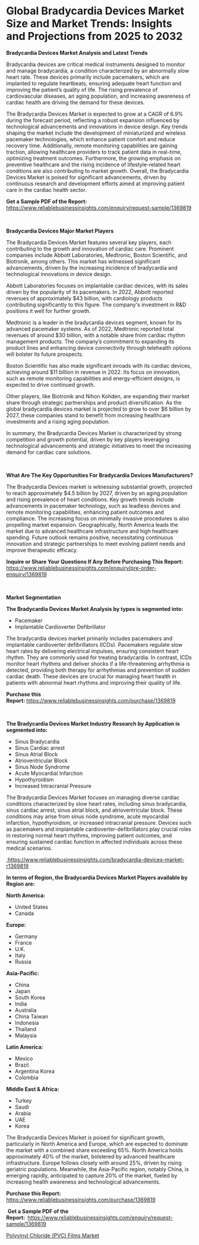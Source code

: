 <p><h1>Global Bradycardia Devices Market Size and Market Trends: Insights and Projections from 2025 to 2032</h1></p><p><strong>Bradycardia Devices Market Analysis and Latest Trends</strong></p>
<p><p>Bradycardia devices are critical medical instruments designed to monitor and manage bradycardia, a condition characterized by an abnormally slow heart rate. These devices primarily include pacemakers, which are implanted to regulate heartbeats, ensuring adequate heart function and improving the patient’s quality of life. The rising prevalence of cardiovascular diseases, an aging population, and increasing awareness of cardiac health are driving the demand for these devices.</p><p>The Bradycardia Devices Market is expected to grow at a CAGR of 6.9% during the forecast period, reflecting a robust expansion influenced by technological advancements and innovations in device design. Key trends shaping the market include the development of miniaturized and wireless pacemaker technologies, which enhance patient comfort and reduce recovery time. Additionally, remote monitoring capabilities are gaining traction, allowing healthcare providers to track patient data in real-time, optimizing treatment outcomes. Furthermore, the growing emphasis on preventive healthcare and the rising incidence of lifestyle-related heart conditions are also contributing to market growth. Overall, the Bradycardia Devices Market is poised for significant advancements, driven by continuous research and development efforts aimed at improving patient care in the cardiac health sector.</p></p>
<p><strong>Get a Sample PDF of the Report:&nbsp;</strong> <a href="https://www.reliablebusinessinsights.com/enquiry/request-sample/1369819?utm_campaign=3030&utm_medium=2&utm_source=Github&utm_content=ia&utm_term=22032025&utm_id=bradycardia-devices">https://www.reliablebusinessinsights.com/enquiry/request-sample/1369819</a></p>
<p>&nbsp;</p>
<p><strong>Bradycardia Devices Major Market Players</strong></p>
<p><p>The Bradycardia Devices Market features several key players, each contributing to the growth and innovation of cardiac care. Prominent companies include Abbott Laboratories, Medtronic, Boston Scientific, and Biotronik, among others. This market has witnessed significant advancements, driven by the increasing incidence of bradycardia and technological innovations in device design.</p><p>Abbott Laboratories focuses on implantable cardiac devices, with its sales driven by the popularity of its pacemakers. In 2022, Abbott reported revenues of approximately $43 billion, with cardiology products contributing significantly to this figure. The company's investment in R&D positions it well for further growth.</p><p>Medtronic is a leader in the bradycardia devices segment, known for its advanced pacemaker systems. As of 2022, Medtronic reported total revenues of around $30 billion, with a notable share from cardiac rhythm management products. The company’s commitment to expanding its product lines and enhancing device connectivity through telehealth options will bolster its future prospects.</p><p>Boston Scientific has also made significant inroads with its cardiac devices, achieving around $11 billion in revenue in 2022. Its focus on innovation, such as remote monitoring capabilities and energy-efficient designs, is expected to drive continued growth.</p><p>Other players, like Biotronik and Nihon Kohden, are expanding their market share through strategic partnerships and product diversification. As the global bradycardia devices market is projected to grow to over $6 billion by 2027, these companies stand to benefit from increasing healthcare investments and a rising aging population.</p><p>In summary, the Bradycardia Devices Market is characterized by strong competition and growth potential, driven by key players leveraging technological advancements and strategic initiatives to meet the increasing demand for cardiac care solutions.</p></p>
<p>&nbsp;</p>
<p><strong>What Are The Key Opportunities For Bradycardia Devices Manufacturers?</strong></p>
<p><p>The Bradycardia Devices market is witnessing substantial growth, projected to reach approximately $4.5 billion by 2027, driven by an aging population and rising prevalence of heart conditions. Key growth trends include advancements in pacemaker technology, such as leadless devices and remote monitoring capabilities, enhancing patient outcomes and compliance. The increasing focus on minimally invasive procedures is also propelling market expansion. Geographically, North America leads the market due to advanced healthcare infrastructure and high healthcare spending. Future outlook remains positive, necessitating continuous innovation and strategic partnerships to meet evolving patient needs and improve therapeutic efficacy.</p></p>
<p><strong>Inquire or Share Your Questions If Any Before Purchasing This Report:</strong> <a href="https://www.reliablebusinessinsights.com/enquiry/pre-order-enquiry/1369819?utm_campaign=3030&utm_medium=2&utm_source=Github&utm_content=ia&utm_term=22032025&utm_id=bradycardia-devices">https://www.reliablebusinessinsights.com/enquiry/pre-order-enquiry/1369819</a></p>
<p>&nbsp;</p>
<p><strong>Market Segmentation</strong></p>
<p><strong>The Bradycardia Devices Market Analysis by types is segmented into:</strong></p>
<p><ul><li>Pacemaker</li><li>Implantable Cardioverter Defibrillator</li></ul></p>
<p><p>The bradycardia devices market primarily includes pacemakers and implantable cardioverter defibrillators (ICDs). Pacemakers regulate slow heart rates by delivering electrical impulses, ensuring consistent heart rhythm. They are commonly used for treating bradycardia. In contrast, ICDs monitor heart rhythms and deliver shocks if a life-threatening arrhythmia is detected, providing both therapy for arrhythmias and prevention of sudden cardiac death. These devices are crucial for managing heart health in patients with abnormal heart rhythms and improving their quality of life.</p></p>
<p><strong>Purchase this Report:&nbsp;</strong><a href="https://www.reliablebusinessinsights.com/purchase/1369819?utm_campaign=3030&utm_medium=2&utm_source=Github&utm_content=ia&utm_term=22032025&utm_id=bradycardia-devices">https://www.reliablebusinessinsights.com/purchase/1369819</a></p>
<p>&nbsp;</p>
<p><strong>The Bradycardia Devices Market Industry Research by Application is segmented into:</strong></p>
<p><ul><li>Sinus Bradycardia</li><li>Sinus Cardiac arrest</li><li>Sinus Atrial Block</li><li>Atrioventricular Block</li><li>Sinus Node Syndrome</li><li>Acute Myocardial Infarction</li><li>Hypothyroidism</li><li>Increased Intracranial Pressure</li></ul></p>
<p><p>The Bradycardia Devices Market focuses on managing diverse cardiac conditions characterized by slow heart rates, including sinus bradycardia, sinus cardiac arrest, sinus atrial block, and atrioventricular block. These conditions may arise from sinus node syndrome, acute myocardial infarction, hypothyroidism, or increased intracranial pressure. Devices such as pacemakers and implantable cardioverter-defibrillators play crucial roles in restoring normal heart rhythms, improving patient outcomes, and ensuring sustained cardiac function in affected individuals across these medical scenarios.</p></p>
<p><a href="https://www.reliablebusinessinsights.com/bradycardia-devices-market-r1369819?utm_campaign=3030&utm_medium=2&utm_source=Github&utm_content=ia&utm_term=22032025&utm_id=bradycardia-devices">&nbsp;https://www.reliablebusinessinsights.com/bradycardia-devices-market-r1369819</a></p>
<p><strong>In terms of Region, the Bradycardia Devices Market Players available by Region are:</strong></p>
<p>
    <p> <strong> North America: </strong>
        <ul>
            <li>United States</li>
            <li>Canada</li>
        </ul>
        </p> 
    <p> <strong> Europe: </strong>
        <ul>
            <li>Germany</li>
            <li>France</li>
            <li>U.K.</li>
            <li>Italy</li>
            <li>Russia</li>
        </ul>
        </p> 
    <p> <strong> Asia-Pacific: </strong>
        <ul>
            <li>China</li>
            <li>Japan</li>
            <li>South Korea</li>
            <li>India</li>
            <li>Australia</li>
            <li>China Taiwan</li>
            <li>Indonesia</li>
            <li>Thailand</li>
            <li>Malaysia</li>
        </ul>
        </p> 
    <p> <strong> Latin America: </strong>
        <ul>
            <li>Mexico</li>
            <li>Brazil</li>
            <li>Argentina Korea</li>
            <li>Colombia</li>
        </ul>
        </p> 
    <p> <strong> Middle East & Africa: </strong>
        <ul>
            <li>Turkey</li>
            <li>Saudi</li>
            <li>Arabia</li>
            <li>UAE</li>
            <li>Korea</li>
        </ul>
    </p>
    </p>
<p><p>The Bradycardia Devices Market is poised for significant growth, particularly in North America and Europe, which are expected to dominate the market with a combined share exceeding 65%. North America holds approximately 40% of the market, bolstered by advanced healthcare infrastructure. Europe follows closely with around 25%, driven by rising geriatric populations. Meanwhile, the Asia-Pacific region, notably China, is emerging rapidly, anticipated to capture 20% of the market, fueled by increasing health awareness and technological advancements.</p></p>
<p><strong>Purchase this Report: </strong><a href="https://www.reliablebusinessinsights.com/purchase/1369819?utm_campaign=3030&utm_medium=2&utm_source=Github&utm_content=ia&utm_term=22032025&utm_id=bradycardia-devices">https://www.reliablebusinessinsights.com/purchase/1369819</a></p>
<p>&nbsp;<strong>Get a Sample PDF of the Report:&nbsp;&nbsp;</strong><a href="https://www.reliablebusinessinsights.com/enquiry/request-sample/1369819?utm_campaign=3030&utm_medium=2&utm_source=Github&utm_content=ia&utm_term=22032025&utm_id=bradycardia-devices">https://www.reliablebusinessinsights.com/enquiry/request-sample/1369819</a></p>
<p><strong></strong></p>
<p><p><a href="https://github.com/salodipura00/Market-Research-Report-List-1/blob/main/polyvinyl-chloride-pvc-films-market.md?utm_campaign=3030&utm_medium=2&utm_source=Github&utm_content=ia&utm_term=22032025&utm_id=bradycardia-devices">Polyvinyl Chloride (PVC) Films Market</a></p></p>